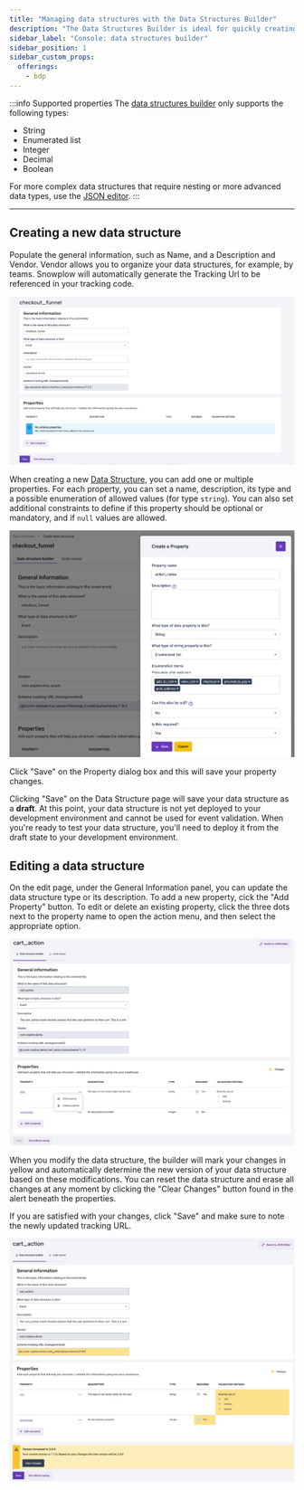 ```yaml
---
title: "Managing data structures with the Data Structures Builder"
description: "The Data Structures Builder is ideal for quickly creating an event or entity with our guided setup and automated versioning."
sidebar_label: "Console: data structures builder"
sidebar_position: 1
sidebar_custom_props:
  offerings:
    - bdp
---
```


:::info Supported properties
The [data structures builder](/docs/data-product-studio/data-structures/manage/builder/index.md) only supports the following types:

- String
- Enumerated list
- Integer
- Decimal
- Boolean

For more complex data structures that require nesting or more advanced data types, use the [JSON editor](/docs/data-product-studio/data-structures/manage/json-editor/index.md).
:::

***

## Creating a new data structure

Populate the general information, such as Name, and a Description and Vendor. Vendor allows you to organize your data structures, for example, by teams. Snowplow will automatically generate the Tracking Url to be referenced in your tracking code.

![](images/data-structures-1.png)

When creating a new [Data Structure](/docs/fundamentals/schemas/index.md), you can add one or multiple properties. For each property, you can set a name, description, its type and a possible enumeration of allowed values (for type `string`). You can also set additional constraints to define if this property should be optional or mandatory, and if `null` values are allowed.

![](images/data-structures-2.png)

Click "Save" on the Property dialog box and this will save your property changes.

Clicking "Save" on the Data Structure page will save your data structure as a **draft**. At this point, your data structure is not yet deployed to your development environment and cannot be used for event validation. When you're ready to test your data structure, you'll need to deploy it from the draft state to your development environment.

## Editing a data structure

On the edit page, under the General Information panel, you can update the data structure type or its description. To add a new property, cick the "Add Property" button. To edit or delete an existing property, click the three dots next to the property name to open the action menu, and then select the appropriate option.

![](images/edit-data-structure.png)

When you modify the data structure, the builder will mark your changes in yellow and automatically determine the new version of your data structure based on these modifications. You can reset the data structure and erase all changes at any moment by clicking the "Clear Changes" button found in the alert beneath the properties.

If you are satisfied with your changes, click "Save" and make sure to note the newly updated tracking URL.

![](images/data-structure-version.png)
